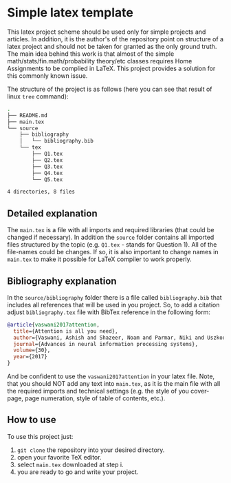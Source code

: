 # Simple latex template

This latex project scheme should be used only for simple projects and articles. In addition, it is the author's of the repository point on structure of a latex project and should not be taken for granted as the only ground truth.
The main idea behind this work is that almost of the simple math/stats/fin.math/probability theory/etc classes
requires Home Assignments to be complied in LaTeX. This project provides a solution
for this commonly known issue.

The structure of the project is as follows (here you can see that result of linux `tree` command):

```bash
.
├── README.md
├── main.tex
└── source
    ├── bibliography
    │   └── bibliography.bib
    └── tex
        ├── Q1.tex
        ├── Q2.tex
        ├── Q3.tex
        ├── Q4.tex
        └── Q5.tex

4 directories, 8 files
```

## Detailed explanation

The `main.tex` is a file with all imports and required libraries (that could be changed if necessary). In addition the `source` folder contains all imported files structured by the topic (e.g. `Q1.tex` - stands for Question 1). All of the file-names could be changes. If so, it is also important to change names in `main.tex` to make it possible for LaTeX compiler to work properly.

## Bibliography explanation

In the `source/bibliography` folder there is a file called `bibliography.bib` that includes all references that will be used in you project. So, to add a citation adjust `bibliography.tex` file with BibTex reference in the following form:

```BibTeX
@article{vaswani2017attention,
  title={Attention is all you need},
  author={Vaswani, Ashish and Shazeer, Noam and Parmar, Niki and Uszkoreit, Jakob and Jones, Llion and Gomez, Aidan N and Kaiser, {\L}ukasz and Polosukhin, Illia},
  journal={Advances in neural information processing systems},
  volume={30},
  year={2017}
}
```

And be confident to use the `vaswani2017attention` in your latex file. Note, that you should NOT add any text into `main.tex`, as it is the main file with all the required imports and technical settings (e.g. the style of you cover-page, page numeration, style of table of contents, etc.).

## How to use

To use this project just:

1. `git clone` the repository into your desired directory.
2. open your favorite TeX editor.
3. select `main.tex` downloaded at step i.
4. you are ready to go and write your project.
